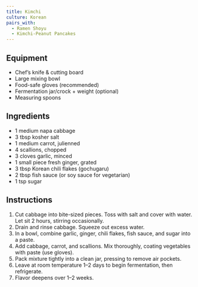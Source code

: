 ```yaml
---
title: Kimchi
culture: Korean
pairs_with:
  - Ramen Shoyu
  - Kimchi-Peanut Pancakes
---
```


## Equipment
- Chef’s knife & cutting board
- Large mixing bowl
- Food-safe gloves (recommended)
- Fermentation jar/crock + weight (optional)
- Measuring spoons

## Ingredients
- 1 medium napa cabbage
- 3 tbsp kosher salt
- 1 medium carrot, julienned
- 4 scallions, chopped
- 3 cloves garlic, minced
- 1 small piece fresh ginger, grated
- 3 tbsp Korean chili flakes (gochugaru)
- 2 tbsp fish sauce (or soy sauce for vegetarian)
- 1 tsp sugar

## Instructions
1. Cut cabbage into bite-sized pieces. Toss with salt and cover with water. Let sit 2 hours, stirring occasionally.
2. Drain and rinse cabbage. Squeeze out excess water.
3. In a bowl, combine garlic, ginger, chili flakes, fish sauce, and sugar into a paste.
4. Add cabbage, carrot, and scallions. Mix thoroughly, coating vegetables with paste (use gloves).
5. Pack mixture tightly into a clean jar, pressing to remove air pockets.
6. Leave at room temperature 1–2 days to begin fermentation, then refrigerate.
7. Flavor deepens over 1–2 weeks.
